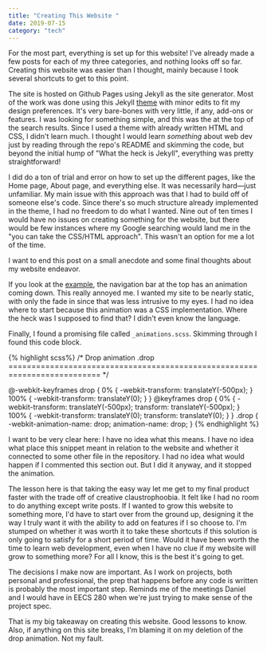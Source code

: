 ```yaml
---
title: "Creating This Website "
date: 2019-07-15
category: "tech"
---
```


For the most part, everything is set up for this website! I've already made a few posts for each of my three categories, and nothing looks off so far. Creating this website was easier than I thought, mainly because I took several shortcuts to get to this point. 

The site is hosted on Github Pages using Jekyll as the site generator. Most of the work was done using this Jekyll [theme](https://github.com/mmistakes/so-simple-theme) with minor edits to fit my design preferences. It's very bare-bones with very little, if any, add-ons or features. I was looking for something simple, and this was the at the top of the search results. Since I used a theme with already written HTML and CSS, I didn't learn much. I thought I would learn *something* about web dev just by reading through the repo's README and skimming the code, but beyond the initial hump of "What the heck is Jekyll", everything was pretty straightforward! 

I did do a ton of trial and error on how to set up the different pages, like the Home page, About page, and everything else. It was necessarily hard—just unfamiliar. My main issue with this approach was that I had to build off of someone else's code. Since there's so much structure already implemented in the theme, I had no freedom to do what I wanted. Nine out of ten times I would have no issues on creating something for the website, but there would be few instances where my Google searching would land me in the "you can take the CSS/HTML approach". This wasn't an option for me a lot of the time.

I want to end this post on a small anecdote and some final thoughts about my website endeavor.

If you look at the [example](https://mmistakes.github.io/so-simple-theme/), the navigation bar at the top has an animation coming down. This really annoyed me. I wanted my site to be nearly static, with only the fade in since that was less intrusive to my eyes. I had no idea where to start because this animation was a CSS implementation. Where the heck was I supposed to find that? I didn't even know the language.

Finally, I found a promising file called `_animations.scss`. Skimming through I found this code block.

{% highlight scss%}
/*
   Drop animation .drop
   ========================================================================== */

@-webkit-keyframes drop {
  0% {
    -webkit-transform: translateY(-500px);
  }
  100% {
    -webkit-transform: translateY(0);
  }
}
@keyframes drop {
  0% {
    -webkit-transform: translateY(-500px);
    transform: translateY(-500px);
  }
  100% {
    -webkit-transform: translateY(0);
    transform: translateY(0);
  }
}
.drop {
  -webkit-animation-name: drop;
  animation-name: drop;
}
{% endhighlight %}

I want to be very clear here: I have no idea what this means. I have no idea what place this snippet meant in relation to the website and whether it connected to some other file in the repository. I had no idea what would happen if I commented this section out. But I did it anyway, and it stopped the animation.

The lesson here is that taking the easy way let me get to my final product faster with the trade off of creative claustrophoobia. It felt like I had no room to do anything except write posts. If I wanted to grow this website to something more, I'd have to start over from the ground up, designing it the way I truly want it with the ability to add on features if I so choose to. I'm stumped on whether it was worth it to take these shortcuts if this solution is only going to satisfy for a short period of time. Would it have been worth the time to learn web development, even when I have no clue if my website will grow to something more? For all I know, this is the best it's going to get.

The decisions I make now are important. As I work on projects, both personal and professional, the prep that happens before any code is written is probably the most important step. Reminds me of the meetings Daniel and I would have in EECS 280 when we're just trying to make sense of the project spec.

That is my big takeaway on creating this website. Good lessons to know. Also, if anything on this site breaks, I'm blaming it on my deletion of the drop animation. Not my fault.